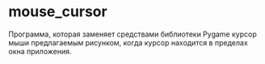 # mouse_cursor
Программа, которая заменяет средствами библиотеки Pygame курсор мыши предлагаемым рисунком, когда курсор находится в пределах окна приложения.
